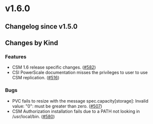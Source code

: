 # v1.6.0 

## Changelog since v1.5.0 

## Changes by Kind 

### Features 

- CSM 1.6 release specific changes. ([#582](https://github.com/dell/csm/issues/582))
- CSI PowerScale documentation misses the privileges to user to use CSM replication. ([#516](https://github.com/dell/csm/issues/516))

### Bugs 

- PVC fails to resize with the message spec.capacity[storage]: Invalid value: "0": must be greater than zero. ([#507](https://github.com/dell/csm/issues/507))
- CSM Authorization installation fails due to a PATH not looking in /usr/local/bin. ([#580](https://github.com/dell/csm/issues/580))

